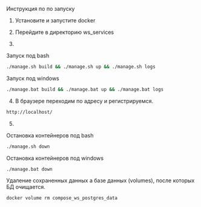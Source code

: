 Инструкция по по запуску

1. Установите и запустите docker
2. Перейдите в директорию ws_services

3. 
Запуск под bash
```bash
./manage.sh build && ./manage.sh up && ./manage.sh logs
```
Запуск под windows
```bash
./manage.bat build && ./manage.bat up && ./manage.bat logs
```

4. В браузере переходим по адресу и регистрируемся.
```bash
http://localhost/
```

5. 
Остановка контейнеров под bash
```bash
./manage.sh down
```

Остановка контейнеров под windows
```bash
./manage.bat down
```


Удаление сохраненных данных а базе данных (volumes), после которых БД очищается.
```bash
docker volume rm compose_ws_postgres_data
```
